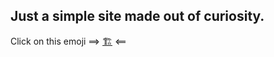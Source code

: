## Just a simple site made out of curiosity.


Click on this emoji ==>   [🏗️](https://tamton-aquib.github.io/my-website/)   <==
